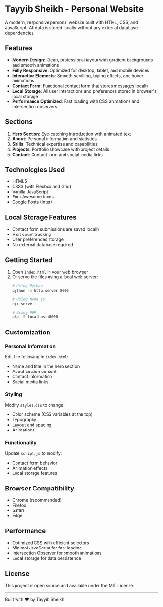 # Tayyib Sheikh - Personal Website

A modern, responsive personal website built with HTML, CSS, and JavaScript. All data is stored locally without any external database dependencies.

## Features

- **Modern Design**: Clean, professional layout with gradient backgrounds and smooth animations
- **Fully Responsive**: Optimized for desktop, tablet, and mobile devices
- **Interactive Elements**: Smooth scrolling, typing effects, and hover animations
- **Contact Form**: Functional contact form that stores messages locally
- **Local Storage**: All user interactions and preferences stored in browser's local storage
- **Performance Optimized**: Fast loading with CSS animations and intersection observers

## Sections

1. **Hero Section**: Eye-catching introduction with animated text
2. **About**: Personal information and statistics
3. **Skills**: Technical expertise and capabilities
4. **Projects**: Portfolio showcase with project details
5. **Contact**: Contact form and social media links

## Technologies Used

- HTML5
- CSS3 (with Flexbox and Grid)
- Vanilla JavaScript
- Font Awesome Icons
- Google Fonts (Inter)

## Local Storage Features

- Contact form submissions are saved locally
- Visit count tracking
- User preferences storage
- No external database required

## Getting Started

1. Open `index.html` in your web browser
2. Or serve the files using a local web server:
   ```bash
   # Using Python
   python -m http.server 8000
   
   # Using Node.js
   npx serve .
   
   # Using PHP
   php -S localhost:8000
   ```

## Customization

### Personal Information
Edit the following in `index.html`:
- Name and title in the hero section
- About section content
- Contact information
- Social media links

### Styling
Modify `styles.css` to change:
- Color scheme (CSS variables at the top)
- Typography
- Layout and spacing
- Animations

### Functionality
Update `script.js` to modify:
- Contact form behavior
- Animation effects
- Local storage features

## Browser Compatibility

- Chrome (recommended)
- Firefox
- Safari
- Edge

## Performance

- Optimized CSS with efficient selectors
- Minimal JavaScript for fast loading
- Intersection Observer for smooth animations
- Local storage for data persistence

## License

This project is open source and available under the MIT License.

---

Built with ❤️ by Tayyib Sheikh
